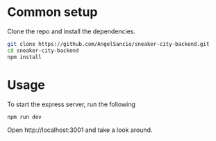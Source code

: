 # Common setup
Clone the repo and install the dependencies.

```sh
git clone https://github.com/AngelSancio/sneaker-city-backend.git
cd sneaker-city-backend
npm install
```

# Usage
To start the express server, run the following

```sh
npm run dev
```

Open http://localhost:3001 and take a look around.
